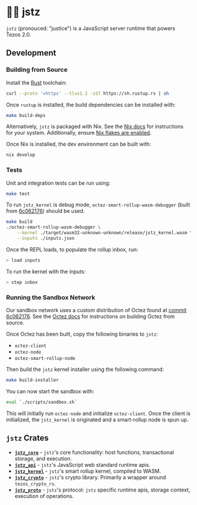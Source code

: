 # 👨‍⚖️ jstz
`jstz` (pronouced: "justice") is a JavaScript server runtime that powers Tezos 2.0. 

## Development

### Building from Source

Install the [Rust](https://rustup.rs/) toolchain:
```sh
curl --proto '=https' --tlsv1.2 -sSf https://sh.rustup.rs | sh
```

Once `rustup` is installed, the build dependencies can be installed with:
```sh
make build-deps
```

Alternatively, `jstz` is packaged with Nix. See the [Nix docs](https://nixos.org/download.html) for instructions for your system.
Additionally, ensure [Nix flakes are enabled](https://nixos.wiki/wiki/Flakes#Enable_flakes).

Once Nix is installed, the dev environment can be built with:
```sh
nix develop
```

### Tests
Unit and integration tests can be run using:
```sh
make test
```

To run `jstz_kernel` is debug mode, `octez-smart-rollup-wasm-debugger` (built from [6c062176](https://gitlab.com/tezos/tezos/-/tree/6c0621760ddce94afeff3484d9e8a650d8535f25)) should be used. 
```sh
make build
./octez-smart-rollup-wasm-debugger \
    --kernel ./target/wasm32-unknown-unknown/release/jstz_kernel.wasm \
    --inputs ./inputs.json
```
Once the REPL loads, to populate the rollup inbox, run:
```sh
> load inputs
```
To run the kernel with the inputs:
```sh
> step inbox
```

### Running the Sandbox Network

Our sandbox network uses a custom distribution of Octez found at [commit 6c062176](https://gitlab.com/tezos/tezos/-/tree/6c0621760ddce94afeff3484d9e8a650d8535f25). See the [Octez docs](https://tezos.gitlab.io/introduction/howtoget.html?highlight=building#compiling-with-make) for instructions on building Octez from source. 

Once Octez has been built, copy the following binaries to `jstz`:
- `octez-client`
- `octez-node`
- `octez-smart-rollup-node`

Then build the `jstz` kernel installer using the following command:
```sh
make build-installer
```

You can now start the sandbox with:
```sh
eval `./scripts/sandbox.sh`
```
This will initially run `octez-node` and initialize `octez-client`. Once the client is initialized, the `jstz_kernel` is originated and a smart-rollup node is spun up. 

## `jstz` Crates
- [**`jstz_core`**](/jstz_core) - `jstz`'s core functionality: host functions, transactional storage, and execution.
- [**`jstz_api`**](/jstz_api) - `jstz`'s JavaScript web standard runtime apis.
- [**`jstz_kernel`**](/jstz_kernel) - `jstz`'s smart rollup kernel, compiled to WASM.
- [**`jstz_crypto`**](/jstz_crypto) - `jstz`'s crypto library. Primarily a wrapper around `tezos_crypto_rs`.
- [**`jstz_proto`**](/jstz_proto) - `jstz`'s protocol: `jstz` specific runtime apis, storage context, execution of operations.


